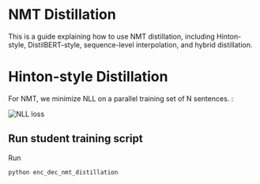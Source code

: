 # NMT Distillation


This is a guide explaining how to use NMT distillation, including Hinton-style, DistilBERT-style, sequence-level interpolation, and hybrid distillation.

# Hinton-style Distillation

For NMT, we minimize NLL on a parallel training set of N sentences.
: 

<img src="https://latex.codecogs.com/svg.latex?\Large&space;\mathcal{L}_{\text{NLL}}(\theta)=-\sum_{n=1}^N\log p(\bf y^{(n)}|\bf x^{(n)};\theta)\\
=-\sum_{n=1}^N\sum_{t=1}^{\mathcal{T}}\log p(y_t^{(n)}|y^{(n)}_{<t},\bf h_{t-1}^{(n)},\text{Att}(\text{Enc}(\bf x^{(n)}), \bf y_{<t}^{(n)}, \bf h_{t-1}^{(n)});\theta)" title="NLL loss" />


## Run student training script

Run

```
python enc_dec_nmt_distillation
```
